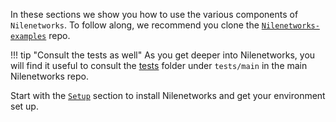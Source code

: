 In these sections we show you how to use the various components of
`Nilenetworks`. To follow along, we recommend you clone
the [`Nilenetworks-examples`](https://github.com/Nilenetworks/Nilenetworks-examples) repo.

!!! tip "Consult the tests as well"
    As you get deeper into Nilenetworks, you will find it useful to consult
    the [tests](https://github.com/Nilenetworks/Nilenetworks/tree/main/tests/main)
    folder under `tests/main` in the main Nilenetworks repo.

Start with the [`Setup`](setup.md) section to install Nilenetworks and
get your environment set up.

